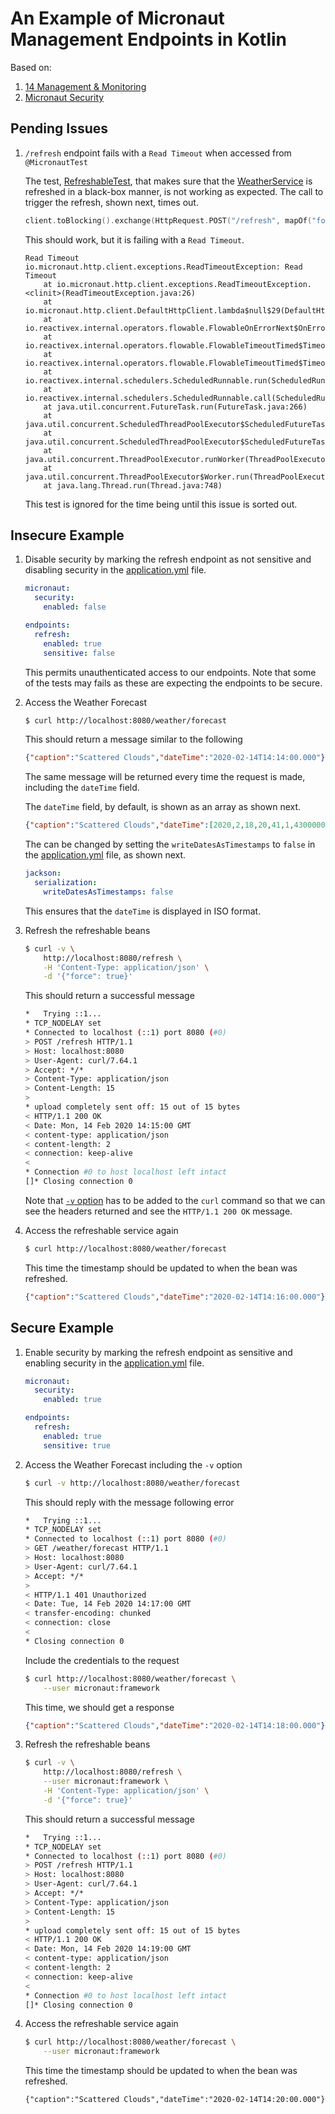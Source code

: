 # An Example of Micronaut Management Endpoints in Kotlin 

Based on:
1. [14 Management & Monitoring](https://docs.micronaut.io/latest/guide/management.html)
2. [Micronaut Security]( https://micronaut-projects.github.io/micronaut-security/latest/guide/)

## Pending Issues

1. `/refresh` endpoint fails with a `Read Timeout` when accessed from `@MicronautTest`

    The test, [RefreshableTest](./src/test/kotlin/com/albertattard/example/micronaut/RefreshableTest.kt), that makes sure that the [WeatherService](./src/main/kotlin/com/albertattard/example/micronaut/WeatherService.kt) is refreshed in a black-box manner, is not working as expected.  The call to trigger the refresh, shown next, times out.
    
    ```kotlin
    client.toBlocking().exchange(HttpRequest.POST("/refresh", mapOf("force" to "true")), String::class.java)
    ```
    
    This should work, but it is failing with a `Read Timeout`.
    
    ```
    Read Timeout
    io.micronaut.http.client.exceptions.ReadTimeoutException: Read Timeout
        at io.micronaut.http.client.exceptions.ReadTimeoutException.<clinit>(ReadTimeoutException.java:26)
        at io.micronaut.http.client.DefaultHttpClient.lambda$null$29(DefaultHttpClient.java:1091)
        at io.reactivex.internal.operators.flowable.FlowableOnErrorNext$OnErrorNextSubscriber.onError(FlowableOnErrorNext.java:103)
        at io.reactivex.internal.operators.flowable.FlowableTimeoutTimed$TimeoutSubscriber.onTimeout(FlowableTimeoutTimed.java:139)
        at io.reactivex.internal.operators.flowable.FlowableTimeoutTimed$TimeoutTask.run(FlowableTimeoutTimed.java:170)
        at io.reactivex.internal.schedulers.ScheduledRunnable.run(ScheduledRunnable.java:66)
        at io.reactivex.internal.schedulers.ScheduledRunnable.call(ScheduledRunnable.java:57)
        at java.util.concurrent.FutureTask.run(FutureTask.java:266)
        at java.util.concurrent.ScheduledThreadPoolExecutor$ScheduledFutureTask.access$201(ScheduledThreadPoolExecutor.java:180)
        at java.util.concurrent.ScheduledThreadPoolExecutor$ScheduledFutureTask.run(ScheduledThreadPoolExecutor.java:293)
        at java.util.concurrent.ThreadPoolExecutor.runWorker(ThreadPoolExecutor.java:1149)
        at java.util.concurrent.ThreadPoolExecutor$Worker.run(ThreadPoolExecutor.java:624)
        at java.lang.Thread.run(Thread.java:748)
    ```
   
   This test is ignored for the time being until this issue is sorted out.

## Insecure Example

1. Disable security by marking the refresh endpoint as not sensitive and disabling security in the [application.yml](./src/main/resources/application.yml) file.

    ```yaml
    micronaut:
      security:
        enabled: false
    
    endpoints:
      refresh:
        enabled: true
        sensitive: false
    ```

    This permits unauthenticated access to our endpoints.  Note that some of the tests may fails as these are expecting the endpoints to be secure. 
    
1. Access the Weather Forecast

    ```bash
    $ curl http://localhost:8080/weather/forecast
    ```

    This should return a message similar to the following

    ```json
    {"caption":"Scattered Clouds","dateTime":"2020-02-14T14:14:00.000"}
    ```

    The same message will be returned every time the request is made, including the `dateTime` field.  

    The `dateTime` field, by default, is shown as an array as shown next.
    
    ```json
    {"caption":"Scattered Clouds","dateTime":[2020,2,18,20,41,1,43000000]}
    ```  
      
    The can be changed by setting the `writeDatesAsTimestamps` to `false` in the [application.yml](./src/main/resources/application.yml) file, as shown next.
    
    ```yaml
    jackson:
      serialization:
        writeDatesAsTimestamps: false
    ```

    This ensures that the `dateTime` is displayed in ISO format.
    
1. Refresh the refreshable beans
    
    ```bash
    $ curl -v \
        http://localhost:8080/refresh \
        -H 'Content-Type: application/json' \
        -d '{"force": true}' 
    ```

    This should return a successful message 
    
    ```bash
    *   Trying ::1...
    * TCP_NODELAY set
    * Connected to localhost (::1) port 8080 (#0)
    > POST /refresh HTTP/1.1
    > Host: localhost:8080
    > User-Agent: curl/7.64.1
    > Accept: */*
    > Content-Type: application/json
    > Content-Length: 15
    >
    * upload completely sent off: 15 out of 15 bytes
    < HTTP/1.1 200 OK
    < Date: Mon, 14 Feb 2020 14:15:00 GMT
    < content-type: application/json
    < content-length: 2
    < connection: keep-alive
    <
    * Connection #0 to host localhost left intact
    []* Closing connection 0
    ```
   
   Note that [`-v` option](https://curl.haxx.se/docs/manpage.html#-v) has to be added to the `curl` command so that we can see the headers returned and see the `HTTP/1.1 200 OK` message.

1. Access the refreshable service again

    ```bash
    $ curl http://localhost:8080/weather/forecast
    ```

    This time the timestamp should be updated to when the bean was refreshed.

    ```json
    {"caption":"Scattered Clouds","dateTime":"2020-02-14T14:16:00.000"}
    ```

## Secure Example

1. Enable security by marking the refresh endpoint as sensitive and enabling security in the [application.yml](./src/main/resources/application.yml) file.

    ```yaml
    micronaut:
      security:
        enabled: true
    
    endpoints:
      refresh:
        enabled: true
        sensitive: true
    ```

1. Access the Weather Forecast including the `-v` option

    ```bash
    $ curl -v http://localhost:8080/weather/forecast
    ```

    This should reply with the message following error

    ```bash
    *   Trying ::1...
    * TCP_NODELAY set
    * Connected to localhost (::1) port 8080 (#0)
    > GET /weather/forecast HTTP/1.1
    > Host: localhost:8080
    > User-Agent: curl/7.64.1
    > Accept: */*
    >
    < HTTP/1.1 401 Unauthorized
    < Date: Tue, 14 Feb 2020 14:17:00 GMT
    < transfer-encoding: chunked
    < connection: close
    <
    * Closing connection 0
    ```
    
    Include the credentials to the request

    ```bash
    $ curl http://localhost:8080/weather/forecast \
        --user micronaut:framework
    ```

    This time, we should get a response

    ```json
    {"caption":"Scattered Clouds","dateTime":"2020-02-14T14:18:00.000"} 
    ```

1. Refresh the refreshable beans

    ```bash
    $ curl -v \
        http://localhost:8080/refresh \
        --user micronaut:framework \
        -H 'Content-Type: application/json' \
        -d '{"force": true}' 
    ```

    This should return a successful message 

    ```bash
    *   Trying ::1...
    * TCP_NODELAY set
    * Connected to localhost (::1) port 8080 (#0)
    > POST /refresh HTTP/1.1
    > Host: localhost:8080
    > User-Agent: curl/7.64.1
    > Accept: */*
    > Content-Type: application/json
    > Content-Length: 15
    >
    * upload completely sent off: 15 out of 15 bytes
    < HTTP/1.1 200 OK
    < Date: Mon, 14 Feb 2020 14:19:00 GMT
    < content-type: application/json
    < content-length: 2
    < connection: keep-alive
    <
    * Connection #0 to host localhost left intact
    []* Closing connection 0
    ```

1. Access the refreshable service again

    ```bash
    $ curl http://localhost:8080/weather/forecast \
        --user micronaut:framework
    ```

    This time the timestamp should be updated to when the bean was refreshed.

    ```jsons
    {"caption":"Scattered Clouds","dateTime":"2020-02-14T14:20:00.000"}
    ```
